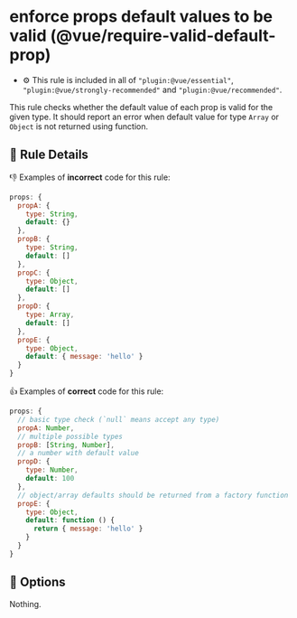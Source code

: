 # enforce props default values to be valid (@vue/require-valid-default-prop)

- :gear: This rule is included in all of `"plugin:@vue/essential"`, `"plugin:@vue/strongly-recommended"` and `"plugin:@vue/recommended"`.

This rule checks whether the default value of each prop is valid for the given type. It should report an error when default value for type `Array` or `Object` is not returned using function.

## :book: Rule Details

:-1: Examples of **incorrect** code for this rule:

```js
props: {
  propA: {
    type: String,
    default: {}
  },
  propB: {
    type: String,
    default: []
  },
  propC: {
    type: Object,
    default: []
  },
  propD: {
    type: Array,
    default: []
  },
  propE: {
    type: Object,
    default: { message: 'hello' }
  }
}
```

:+1: Examples of **correct** code for this rule:

```js
props: {
  // basic type check (`null` means accept any type)
  propA: Number,
  // multiple possible types
  propB: [String, Number],
  // a number with default value
  propD: {
    type: Number,
    default: 100
  },
  // object/array defaults should be returned from a factory function
  propE: {
    type: Object,
    default: function () {
      return { message: 'hello' }
    }
  }
}
```

## :wrench: Options

Nothing.
